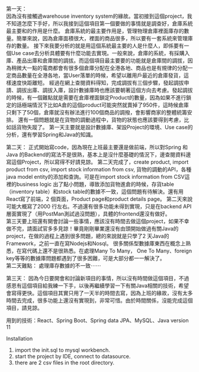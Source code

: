 第一天：  
因為沒有接觸過warehouse inventory system的緣故。當初接到這個project，我不知道怎麼下手好，所以我接到這個項目第一個要做的事情就是調查好，倉庫系統最主要和的作用是什麼。 倉庫系統的最主要作用是，管理物理倉庫裡面庫存的數量。簡單來說，因為倉庫面積很大，裡面的商品很多，所以要有一套系統來管理庫存的數量。
接下來我要分析的就是用這個系統最主要的人是什麼人，即係要有一個Use case去分析具體要有什麼功能去實現。一般來說，倉庫的系統，有採購入庫、產品出庫和倉庫間的調拔。而這個項目最主要要的功能就是倉庫間的調拔，因為稍微大一點的電商都會有很多個倉庫分配在全港各地、商品也是有規律的分配一定商品數量在全港各地，當User落單的時候，希望以離用戶最近的倉庫發貨，這樣速度快距離短。
經過在網上查閱資料得知，完成調拔有三個步驟，發起調拔申請、調拔出庫、調拔入庫，設計數據庫時也應該要朝著這個方向去考慮。發起調拔的時候，有一個難點就是需要在倉庫裡面鎖定Product的數量，因為如果不進行鎖定的話極端情況下比如A倉的這個product可能突然就賣掉了950件，這時候倉庫只剩下了50個，倉庫就沒有辦法進行100個商品的調撥，會影響商家的整體統籌安排。
還有一個問題就是在貨物的調動過程中，貨物的狀態也應該要得到考慮，比如話貨物失蹤了。
第一天主要就是設計數據庫、架設Project的環境、Use case的分析，還有學習Spring和Java的知識。  
  
第二天：
正式開始寫code，因為現在上班最主要還是做前端，所以對Spring 和Java 的Backend的寫法不是很熟，基本上是沒什麼基礎的情況下，邊查閱資料邊寫這個Project，所以寫得不好請見諒。
第二天完成了，create product, import product from csv, import stock information from csv, 貨物的調動的API，各種 java model entity的添加和查詢。可是在import stock information from CSV這裡的business logic 出了點小問題，導致添加貨物進倉的時候，存貨table（inventory table）和stock table的數據不一致，這個問題有待解決。還有用React寫了前端，2 個頁面，Product page和product details page。
第二天來說可能大概寫了2000 行左右。不過還有很多功能未得到實現，只是在backend API 層面實現了（用PostMan測試過沒問題），具體的frontend還沒有做好。  
第三天要上班還有開會討論一些事情，應該沒有時間去做這個project，如果不幸做不完，請面試官多多見諒！畢竟剛剛畢業還沒有由頭開始做過有關Java的project，在做的過程上遇到很多問題，總的來說就是只學了2 天Java的Framework，之前一直在寫Nodejs和Nosql。
很多關係型數據庫東西在概念上熟悉，在寫代碼上還不是很熟悉。在處理Many To Many， One To Many、foreign key等等的數據庫問題都遇到了很多困難，可是大部分都一一解決了。  
第二天難點： 處理庫存數據的不一致⋯⋯
    
第三天：
因為今日要開會和討論新項目的事情，所以沒有時間做這個項目，不過感恩有這個項目給我練一下手，以後再繼續學習一下有關Java相關的技術，希望會寫得更快。這個項目其實只用了一天半的時間去寫，因為上班的緣故，沒有太多時間去完成，很多功能上還沒有實現到，非常可惜。由於時間關係，沒能完成這個項目，請見諒。
  
用到的技術：React、Spring Boot、Spring data JPA、MySQL、Java version 11

Installation
1. import the init.sql to mysql workbench.
2. start the project by IDE, connect to datasource.
3. there are 2 csv files in the root directory.
